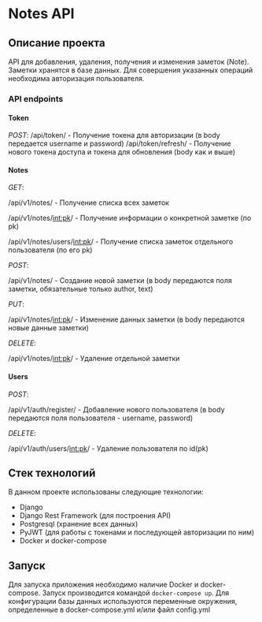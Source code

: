 # Notes API

## Описание проекта
API для добавления, удаления, получения и изменения заметок (Note). Заметки хранятся в 
базе данных. Для совершения указанных операций необходима авторизация пользователя.

### API endpoints
#### Token
*POST*:
/api/token/ - Получение токена для авторизации (в body передается username и password)
/api/token/refresh/ - Получение нового токена доступа и токена для обновления (body 
как и выше)

#### Notes
*GET*:

/api/v1/notes/ - Получение списка всех заметок

/api/v1/notes/<int:pk>/ - Получение информации о конкретной заметке (по pk)

/api/v1/notes/users/<int:pk>/ - Получение списка заметок отдельного пользователя (по 
его pk)


*POST*:

/api/v1/notes/ - Создание новой заметки (в body передаются поля заметки, обязательные 
только author, text)


*PUT*:

/api/v1/notes/<int:pk>/ - Изменение данных заметки (в body передаются новые данные 
заметки)


*DELETE*:

/api/v1/notes/<int:pk>/ - Удаление отдельной заметки

#### Users
*POST*:

/api/v1/auth/register/ - Добавление нового пользователя (в body передаются поля 
пользователя - username, password)

*DELETE*:

/api/v1/auth/users/<int:pk>/ - Удаление пользователя по id(pk)


## Стек технологий
В данном проекте использованы следующие технологии: 
- Django
- Django Rest Framework (для построения API)
- Postgresql (хранение всех данных)
- PyJWT (для работы с токенами и последующей авторизации по ним)
- Docker и docker-compose 

## Запуск 
Для запуска приложения необходимо наличие Docker и docker-compose. Запуск производится 
командой `docker-compose up`.
Для конфигурации базы данных используются переменные окружения, определенные в 
docker-compose.yml и/или файл config.yml
